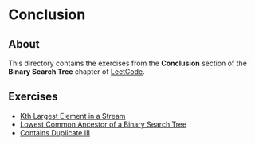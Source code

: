 # Conclusion
## About
This directory contains the exercises from the **Conclusion** section of the **Binary Search Tree** chapter of [LeetCode](https://leetcode.com/).

## Exercises
* [Kth Largest Element in a Stream](kth_largest_element_in_a_stream)
* [Lowest Common Ancestor of a Binary Search Tree](lowest_common_ancestor_of_a_binary_search_tree)
* [Contains Duplicate III](contains_duplicate_iii)

